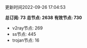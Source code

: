 更新时间2022-09-26 17:04:53

**总订阅: 73**
**总节点: 2638**
**有效节点: 730**
- v2ray节点: 269
- ss节点: 445
- trojan节点: 16
